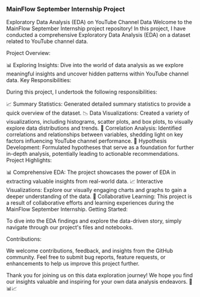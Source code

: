 ### MainFlow September Internship Project
Exploratory Data Analysis (EDA) on YouTube Channel Data
Welcome to the MainFlow September Internship project repository! In this project, I have conducted a comprehensive Exploratory Data Analysis (EDA) on a dataset related to YouTube channel data.

Project Overview:

📊 Exploring Insights: Dive into the world of data analysis as we explore meaningful insights and uncover hidden patterns within YouTube channel data.
Key Responsibilities:

During this project, I undertook the following responsibilities:

📈 Summary Statistics: Generated detailed summary statistics to provide a quick overview of the dataset.
📉 Data Visualizations: Created a variety of visualizations, including histograms, scatter plots, and box plots, to visually explore data distributions and trends.
🧐 Correlation Analysis: Identified correlations and relationships between variables, shedding light on key factors influencing YouTube channel performance.
🤔 Hypothesis Development: Formulated hypotheses that serve as a foundation for further in-depth analysis, potentially leading to actionable recommendations.
Project Highlights:

📊 Comprehensive EDA: The project showcases the power of EDA in extracting valuable insights from real-world data.
📈 Interactive Visualizations: Explore our visually engaging charts and graphs to gain a deeper understanding of the data.
🤝 Collaborative Learning: This project is a result of collaborative efforts and learning experiences during the MainFlow September Internship.
Getting Started:

To dive into the EDA findings and explore the data-driven story, simply navigate through our project's files and notebooks.

Contributions:

We welcome contributions, feedback, and insights from the GitHub community. Feel free to submit bug reports, feature requests, or enhancements to help us improve this project further.


Thank you for joining us on this data exploration journey! We hope you find our insights valuable and inspiring for your own data analysis endeavors. 🚀📊📈

